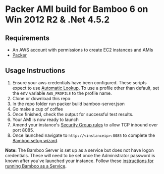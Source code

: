 # Packer AMI build for Bamboo 6 on Win 2012 R2 & .Net 4.5.2

## Requirements
* An AWS account with permissions to create EC2 instances and AMIs
* [Packer](https://www.packer.io/)

## Usage Instructions

1. Ensure your aws credentials have been configured.  These scripts expect to use [Automatic Lookup](https://www.packer.io/docs/builders/amazon.html#specifying-amazon-credentials).  To use a profile other than default, set the env variable `AWS_PROFILE` to the profile name.
1. Clone or download this repo
1. In the repo folder run 
    packer build bamboo-server.json
1. Go make a cup of coffee
1. Once finished, check the output for successful test results.
1. Your AMI is now ready to launch
1. Amend your instance's [Security Group rules](http://docs.aws.amazon.com/AmazonVPC/latest/UserGuide/VPC_SecurityGroups.html#AddRemoveRules) to allow TCP inbound over port 8085.
1. Once launched navigate to `http://<instanceip>:8085` to complete the [Bamboo setup wizard](https://confluence.atlassian.com/bamboo/running-the-setup-wizard-289276851.html).

**Note:** The Bamboo Server is set up as a service but does not have logon credentials.  These will need to be set once the Administrator password is known after you've launched your instance.  Follow these [instructions for running Bamboo as a Service](https://confluence.atlassian.com/bamkb/running-bamboo-as-a-windows-service-troubleshooting-guide-420973231.html).
